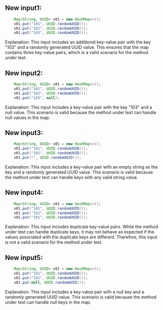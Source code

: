 ## New input1:
```java
    Map<String, UUID> v01 = new HashMap<>();
    v01.put("101", UUID.randomUUID());
    v01.put("102", UUID.randomUUID());
    v01.put("103", UUID.randomUUID());
```
Explanation: This input includes an additional key-value pair with the key "103" and a randomly generated UUID value. This ensures that the map contains three key-value pairs, which is a valid scenario for the method under test.

## New input2:
```java
    Map<String, UUID> v01 = new HashMap<>();
    v01.put("101", UUID.randomUUID());
    v01.put("102", UUID.randomUUID());
    v01.put("103", null);
```
Explanation: This input includes a key-value pair with the key "103" and a null value. This scenario is valid because the method under test can handle null values in the map.

## New input3:
```java
    Map<String, UUID> v01 = new HashMap<>();
    v01.put("101", UUID.randomUUID());
    v01.put("102", UUID.randomUUID());
    v01.put("", UUID.randomUUID());
```
Explanation: This input includes a key-value pair with an empty string as the key and a randomly generated UUID value. This scenario is valid because the method under test can handle keys with any valid string value.

## New input4:
```java
    Map<String, UUID> v01 = new HashMap<>();
    v01.put("101", UUID.randomUUID());
    v01.put("102", UUID.randomUUID());
    v01.put("101", UUID.randomUUID());
```
Explanation: This input includes duplicate key-value pairs. While the method under test can handle duplicate keys, it may not behave as expected if the values associated with the duplicate keys are different. Therefore, this input is not a valid scenario for the method under test.

## New input5:
```java
    Map<String, UUID> v01 = new HashMap<>();
    v01.put("101", UUID.randomUUID());
    v01.put("102", UUID.randomUUID());
    v01.put(null, UUID.randomUUID());
```
Explanation: This input includes a key-value pair with a null key and a randomly generated UUID value. This scenario is valid because the method under test can handle null keys in the map.
